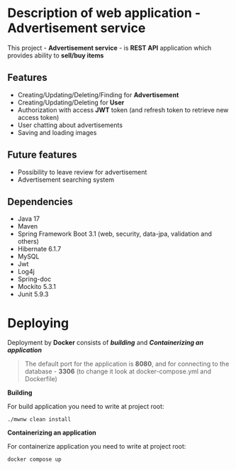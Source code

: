 # Description of web application - Advertisement service
This project - **Advertisement service** - is **REST API** application which provides ability to **sell/buy items**

## Features
+ Creating/Updating/Deleting/Finding for **Advertisement**
+ Creating/Updating/Deleting for **User**
+ Authorization with access **JWT** token (and refresh token to retrieve new access token)
+ User chatting about advertisements
+ Saving and loading images

## Future features
+ Possibility to leave review for advertisement
+ Advertisement searching system

## Dependencies
+ Java 17
+ Maven
+ Spring Framework Boot 3.1 (web, security, data-jpa, validation and others)
+ Hibernate 6.1.7
+ MySQL
+ Jwt
+ Log4j
+ Spring-doc
+ Mockito 5.3.1
+ Junit 5.9.3

# Deploying
  
  Deployment by **Docker** consists of ***building*** and ***Containerizing an application***

  > The default port for the application is **8080**, and for connecting to the database - **3306** (to change it look at docker-compose.yml and Dockerfile)

**Building**

  For build application you need to write at project root:
  
    ./mwnw clean install

**Containerizing an application**

  For containerize application you need to write at project root:
  
    docker compose up
  

